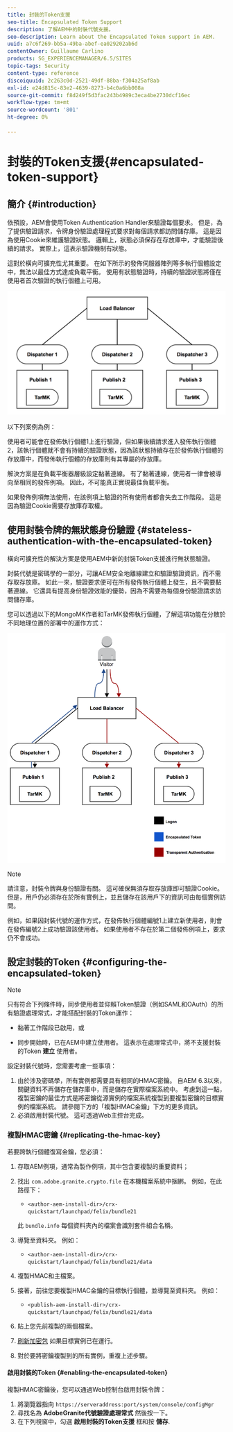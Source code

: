 ```yaml
---
title: 封裝的Token支援
seo-title: Encapsulated Token Support
description: 了解AEM中的封裝代號支援。
seo-description: Learn about the Encapsulated Token support in AEM.
uuid: a7c6f269-bb5a-49ba-abef-ea029202ab6d
contentOwner: Guillaume Carlino
products: SG_EXPERIENCEMANAGER/6.5/SITES
topic-tags: Security
content-type: reference
discoiquuid: 2c263c0d-2521-49df-88ba-f304a25af8ab
exl-id: e24d815c-83e2-4639-8273-b4c0a6bb008a
source-git-commit: f8d249f5d3fac243b4989c3eca4be2730dcf16ec
workflow-type: tm+mt
source-wordcount: '801'
ht-degree: 0%

---
```


# 封裝的Token支援{#encapsulated-token-support}

## 簡介 {#introduction}

依預設，AEM會使用Token Authentication Handler來驗證每個要求。 但是，為了提供驗證請求，令牌身份驗證處理程式要求對每個請求都訪問儲存庫。 這是因為使用Cookie來維護驗證狀態。 邏輯上，狀態必須保存在存放庫中，才能驗證後續的請求。 實際上，這表示驗證機制有狀態。

這對於橫向可擴充性尤其重要。 在如下所示的發佈伺服器陣列等多執行個體設定中，無法以最佳方式達成負載平衡。 使用有狀態驗證時，持續的驗證狀態將僅在使用者首次驗證的執行個體上可用。

![chlimage_1-33](assets/chlimage_1-33a.png)

以下列案例為例：

使用者可能會在發佈執行個體1上進行驗證，但如果後續請求進入發佈執行個體2，該執行個體就不會有持續的驗證狀態，因為該狀態持續存在於發佈執行個體的存放庫中，而發佈執行個體的存放庫則有其專屬的存放庫。

解決方案是在負載平衡器層級設定黏著連線。 有了黏著連線，使用者一律會被導向至相同的發佈例項。 因此，不可能真正實現最佳負載平衡。

如果發佈例項無法使用，在該例項上驗證的所有使用者都會失去工作階段。 這是因為驗證Cookie需要存放庫存取權。

## 使用封裝令牌的無狀態身份驗證 {#stateless-authentication-with-the-encapsulated-token}

橫向可擴充性的解決方案是使用AEM中新的封裝Token支援進行無狀態驗證。

封裝代號是密碼學的一部分，可讓AEM安全地離線建立和驗證驗證資訊，而不需存取存放庫。 如此一來，驗證要求便可在所有發佈執行個體上發生，且不需要黏著連線。 它還具有提高身份驗證效能的優勢，因為不需要為每個身份驗證請求訪問儲存庫。

您可以透過以下的MongoMK作者和TarMK發佈執行個體，了解這項功能在分散於不同地理位置的部署中的運作方式：

![chlimage_1-34](assets/chlimage_1-34a.png)

>[!NOTE]
>
>請注意，封裝令牌與身份驗證有關。 這可確保無須存取存放庫即可驗證Cookie。 但是，用戶仍必須存在於所有實例上，並且儲存在該用戶下的資訊可由每個實例訪問。
>
>例如，如果因封裝代號的運作方式，在發佈執行個體編號1上建立新使用者，則會在發佈編號2上成功驗證該使用者。 如果使用者不存在於第二個發佈例項上，要求仍不會成功。

## 設定封裝的Token {#configuring-the-encapsulated-token}

>[!NOTE]
>只有符合下列條件時，同步使用者並仰賴Token驗證（例如SAML和OAuth）的所有驗證處理常式，才能搭配封裝的Token運作：
>
>* 黏著工作階段已啟用，或
>
>* 同步開始時，已在AEM中建立使用者。 這表示在處理常式中，將不支援封裝的Token **建立** 使用者。


設定封裝代號時，您需要考慮一些事項：

1. 由於涉及密碼學，所有實例都需要具有相同的HMAC密鑰。 自AEM 6.3以來，關鍵資料不再儲存在儲存庫中，而是儲存在實際檔案系統中。 考慮到這一點，複製密鑰的最佳方式是將密鑰從源實例的檔案系統複製到要複製密鑰的目標實例的檔案系統。 請參閱下方的「複製HMAC金鑰」下方的更多資訊。
1. 必須啟用封裝代號。 這可透過Web主控台完成。

### 複製HMAC密鑰 {#replicating-the-hmac-key}

若要跨執行個體復寫金鑰，您必須：

1. 存取AEM例項，通常為製作例項，其中包含要複製的重要資料；
1. 找出 `com.adobe.granite.crypto.file` 在本機檔案系統中捆綁。 例如，在此路徑下：

   * `<author-aem-install-dir>/crx-quickstart/launchpad/felix/bundle21`

   此 `bundle.info` 每個資料夾內的檔案會識別套件組合名稱。

1. 導覽至資料夾。 例如：

   * `<author-aem-install-dir>/crx-quickstart/launchpad/felix/bundle21/data`

1. 複製HMAC和主檔案。
1. 接著，前往您要複製HMAC金鑰的目標執行個體，並導覽至資料夾。 例如：

   * `<publish-aem-install-dir>/crx-quickstart/launchpad/felix/bundle21/data`

1. 貼上您先前複製的兩個檔案。
1. [刷新加密包](/help/communities/deploy-communities.md#refresh-the-granite-crypto-bundle) 如果目標實例已在運行。

1. 對於要將密鑰複製到的所有實例，重複上述步驟。

#### 啟用封裝的Token {#enabling-the-encapsulated-token}

複製HMAC密鑰後，您可以通過Web控制台啟用封裝令牌：

1. 將瀏覽器指向 `https://serveraddress:port/system/console/configMgr`
1. 尋找名為 **AdobeGranite代號驗證處理常式** 然後按一下。
1. 在下列視窗中，勾選 **啟用封裝的Token支援** 框和按 **儲存**.

